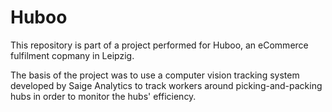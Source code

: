 # Huboo
This repository is part of a project performed for Huboo, an eCommerce fulfilment copmany in Leipzig. 

The basis of the project was to use a computer vision tracking system developed by Saige Analytics to track workers around picking-and-packing hubs in order to monitor the hubs' efficiency. 
